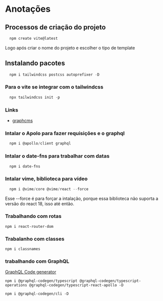 # Anotações

## Processos de criação do projeto

````powershell
  npm create vite@latest
````

Logo após criar o nome do projeto e escolher o tipo de template

## Instalando pacotes

````powershell
  npm i tailwindcss postcss autoprefixer -D
````

### Para o vite se integrar com o tailwindcss

````powershell
  npx tailwindcss init -p
````

### Links

- [graphcms](https://graphcms.com)

### Intalar o Apolo para fazer requisições e o graphql

````powershell
  npm i @apollo/client graphql
````

### Intalar o date-fns para trabalhar com datas

````powershell
  npm i date-fns
````

### Intalar vime, biblioteca para vídeo

````powershell
  npm i @vime/core @vime/react --force
````

Esse --force é para forçar a intalação, porque essa biblioteca não suporta a versão do react 18, isso até então.

### Trabalhando com rotas

````node
npm i react-router-dom
````

### Trabalanho com classes

````node
npm i classnames
````

### trabalhando com GraphQL

[GraphQL Code generator](graphql-code-generator.com)

````node
npm i @graphql-codegen/typescript @graphql-codegen/typescript-operations @graphql-codegen/typescript-react-apollo -D
````

````node
npm i @graphql-codegen/cli -D
````
